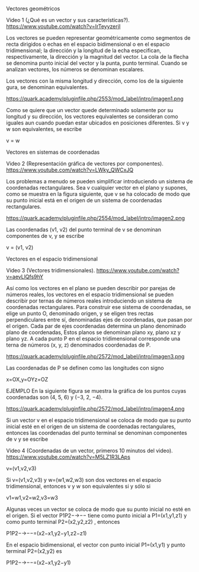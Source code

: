 Vectores geométricos

Video 1 (¿Qué es un vector y sus características?). https://www.youtube.com/watch?v=IrTeyyzerjI

Los vectores se pueden representar geométricamente como segmentos de recta dirigidos o echas en el espacio bidimensional o en el espacio tridimensional; la dirección y la longitud de la echa especifican, respectivamente, la dirección y la magnitud del vector. La cola de la flecha se denomina punto inicial del vector y la punta, punto terminal. Cuando se analizan vectores, los números se denominan escalares.

Los vectores con la misma longitud y dirección, como los de la siguiente gura, se denominan equivalentes.

https://quark.academy/pluginfile.php/2553/mod_label/intro/imagen1.png

Como se quiere que un vector quede determinado solamente por su longitud y su dirección, los vectores equivalentes se consideran como iguales aun cuando puedan estar ubicados en posiciones diferentes. Si v y w son equivalentes, se escribe

v = w
 

Vectores en sistemas de coordenadas

Video 2 (Representación gráfica de vectores por componentes). https://www.youtube.com/watch?v=LWky_QWCxJQ
 
Los problemas a menudo se pueden simplificar introduciendo un sistema de coordenadas rectangulares. Sea v cualquier vector en el plano y supones, como se muestra en la figura siguiente, que v se ha colocado de modo que su punto inicial está en el origen de un sistema de coordenadas rectangulares.

https://quark.academy/pluginfile.php/2554/mod_label/intro/imagen2.png

Las coordenadas (v1, v2) del punto terminal de v se denominan componentes de v, y se escribe

v = (v1, v2)
 

Vectores en el espacio tridimensional

Video 3 (Vectores tridimensionales). https://www.youtube.com/watch?v=aevLlQfs9hY

Así como los vectores en el plano se pueden describir por parejas de números reales, los vectores en el espacio tridimensional se pueden describir por ternas de números reales introduciendo un sistema de coordenadas rectangulares. Para construir ese sistema de coordenadas, se elige un punto O, denominado origen, y se eligen tres rectas perpendiculares entre sí, denominadas ejes de coordenadas, que pasan por el origen. Cada par de ejes coordenadas determina un plano denominado plano de coordenadas, Estos planos se denominan plano xy, plano xz y plano yz. A cada punto P en el espacio tridimensional corresponde una terna de números (x, y, z) denominados coordenadas de P.

https://quark.academy/pluginfile.php/2572/mod_label/intro/imagen3.png 

Las coordenadas de P se definen como las longitudes con signo

x=OX,y=OYz=OZ

EJEMPLO
En la siguiente figura se muestra la gráfica de los puntos cuyas coordenadas son (4, 5, 6) y (−3, 2, −4).

https://quark.academy/pluginfile.php/2572/mod_label/intro/imagen4.png

Si un vector v en el espacio tridimensional se coloca de modo que su punto inicial esté en el origen de un sistema de coordenadas rectangulares, entonces las coordenadas del punto terminal se denominan componentes de v y se escribe

Video 4 (Coordenadas de un vector, primeros 10 minutos del video). https://www.youtube.com/watch?v=M5LZ1R3LAps

v=(v1,v2,v3)

Si v=(v1,v2,v3)
 y w=(w1,w2,w3)
 son dos vectores en el espacio tridimensional, entonces v y w son equivalentes si y sólo si

v1=w1,v2=w2,v3=w3

Algunas veces un vector se coloca de modo que su punto inicial no esté en el origen. Si el vector P1P2−→−−
 tiene como punto inicial a P1=(x1,y1,z1)
 y como punto terminal P2=(x2,y2,z2)
, entonces

P1P2−→−−=(x2−x1,y2−y1,z2−z1)

En el espacio bidimensional, el vector con punto inicial P1=(x1,y1)
 y punto terminal P2=(x2,y2)
 es

P1P2−→−−=(x2−x1,y2−y1)